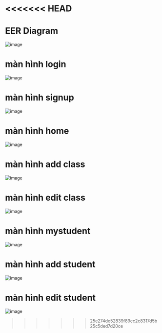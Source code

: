 <<<<<<< HEAD
=======

# EER Diagram
![image](https://github.com/TranQuangHien2002/Web_Project_Student_MVC_3/assets/121622041/782def2d-3d14-464d-b380-b8f8e2a4ad11)

# màn hình login
![image](https://github.com/TranQuangHien2002/Web_Project_Student_MVC_3/assets/121622041/d5bb1242-ab62-499e-bd4f-7d44511d373d)

# màn hình signup
![image](https://github.com/TranQuangHien2002/Web_Project_Student_MVC_3/assets/121622041/519ba8cc-9624-4343-9f0b-9baf7ab37abe)

# màn hình home
![image](https://github.com/TranQuangHien2002/Web_Project_Student_MVC_3/assets/121622041/2201b2ea-d909-4b51-bfb6-4f8c9662d482)

# màn hình add class
![image](https://github.com/TranQuangHien2002/Web_Project_Student_MVC_3/assets/121622041/0753cf5f-8e40-40f5-ad97-cf5a65e69849)

# màn hình edit class
![image](https://github.com/TranQuangHien2002/Web_Project_Student_MVC_3/assets/121622041/d9e10684-b61b-4b69-941a-6cd77b239369)

# màn hình mystudent
![image](https://github.com/TranQuangHien2002/Web_Project_Student_MVC_3/assets/121622041/e74991d1-0885-4b19-ab5d-45e514376228)


# màn hình add student
![image](https://github.com/TranQuangHien2002/Web_Project_Student_MVC_3/assets/121622041/7b0ee065-4127-45ea-a449-bad709ac74d7)

# màn hình edit student
![image](https://github.com/TranQuangHien2002/Web_Project_Student_MVC_3/assets/121622041/507dafbc-c1a1-4696-b92d-d1550c3cddf6)


>>>>>>> 25e274de52839f89cc2c8317d5b25c5ded7d20ce
